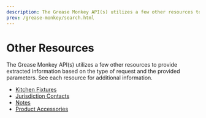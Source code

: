 ```yaml
---
description: The Grease Monkey API(s) utilizes a few other resources to provide extracted information based on the type of request and the provided parameters.
prev: /grease-monkey/search.html
---
```


# Other Resources

The Grease Monkey API(s) utilizes a few other resources to provide extracted information based on the type of request and the provided parameters. See each resource for additional information.

* [Kitchen Fixtures](/grease-monkey/other-resources/kitchen-fixtures.html)
* [Jurisdiction Contacts](/grease-monkey/other-resources/jurisdiction-contacts.html)
* [Notes](/grease-monkey/other-resources/notes.html)
* [Product Accessories](/grease-monkey/other-resources/product-accessories.html)